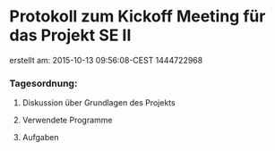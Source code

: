 # Protokoll zum Kickoff Meeting für das Projekt SE II
erstellt am: 2015-10-13 09:56:08-CEST  1444722968

### Tagesordnung:
1. Diskussion über Grundlagen des Projekts

2. Verwendete Programme

3. Aufgaben

